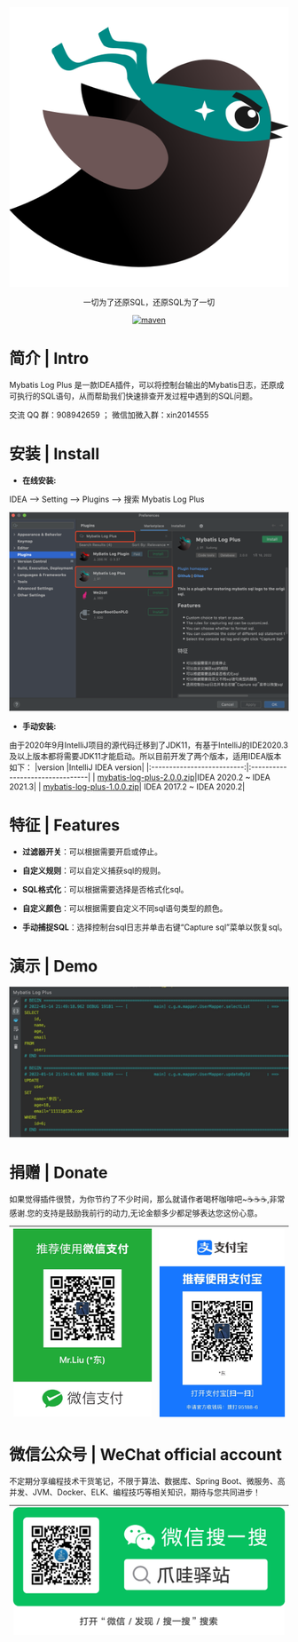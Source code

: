 <p align="center">
  <a href="https://github.com/pg-liudong/mybatis-log-plus-usage">
   <img alt="Mybatis-Plus-Logo" src="https://raw.githubusercontent.com/pg-liudong/pic-bed/main/bird-280.svg">
  </a>
</p>

<p align="center">
  一切为了还原SQL，还原SQL为了一切
</p>

<p align="center">
  <a href="https://github.com/pg-liudong/mybatis-log-plus-usage">
    <img alt="maven" src="https://img.shields.io/badge/version-2.0.0-0A7DBA">
  </a>
</p>

# 简介 | Intro


Mybatis Log Plus 是一款IDEA插件，可以将控制台输出的Mybatis日志，还原成可执行的SQL语句，从而帮助我们快速排查开发过程中遇到的SQL问题。

交流 QQ  群：908942659 ； 微信加微入群：xin2014555

# 安装 | Install

- **在线安装:**

IDEA --> Setting --> Plugins --> 搜索 Mybatis Log Plus

<a href="https://github.com/pg-liudong/mybatis-log-plus-usage">
   <img alt="Mybatis-Log-Plus-Logo" src="https://raw.githubusercontent.com/pg-liudong/pic-bed/main/202201212305520.png">
</a>

- **手动安装:**

由于2020年9月IntelliJ项目的源代码迁移到了JDK11，有基于IntelliJ的IDE2020.3及以上版本都将需要JDK11才能启动。所以目前开发了两个版本，适用IDEA版本如下：
|version              |IntelliJ IDEA version|
|:--------------------------:|:--------------------------------|
| [mybatis-log-plus-2.0.0.zip](https://github.com/pg-liudong/mybatis-log-plus-usage/raw/main/mybatis-log-plus-2.0.0.zip)|IDEA 2020.2 ~ IDEA 2021.3|
| [mybatis-log-plus-1.0.0.zip](https://github.com/pg-liudong/mybatis-log-plus-usage/raw/main/mybatis-log-plus-1.0.0.zip)| IDEA 2017.2 ~ IDEA 2020.2|


# 特征 | Features


- **过滤器开关**：可以根据需要开启或停止。

- **自定义规则**：可以自定义捕获sql的规则。

- **SQL格式化**：可以根据需要选择是否格式化sql。

- **自定义颜色**：可以根据需要自定义不同sql语句类型的颜色。

- **手动捕捉SQL**：选择控制台sql日志并单击右键“Capture sql”菜单以恢复sql。

# 演示 | Demo

<a href="https://github.com/pg-liudong/mybatis-log-plus-usage">
   <img alt="Mybatis-Log-Plus-Logo" src="https://raw.githubusercontent.com/pg-liudong/pic-bed/main/202201142233788.jpg">
</a>

# 捐赠 | Donate

如果觉得插件很赞，为你节约了不少时间，那么就请作者喝杯咖啡吧~☕☕☕,非常感谢.您的支持是鼓励我前行的动力,无论金额多少都足够表达您这份心意。

| ![微信](https://raw.githubusercontent.com/pg-liudong/pic-bed/main/wechat.jpg) | ![支付宝](https://raw.githubusercontent.com/pg-liudong/pic-bed/main/AliPay.jpg) |
| --- | --- |

# 微信公众号 | WeChat official account

不定期分享编程技术干货笔记，不限于算法、数据库、Spring Boot、微服务、高并发、JVM、Docker、ELK、编程技巧等相关知识，期待与您共同进步！

| ![微信公众号](https://raw.githubusercontent.com/pg-liudong/pic-bed/main/微信公众号.png) |
| --- |

